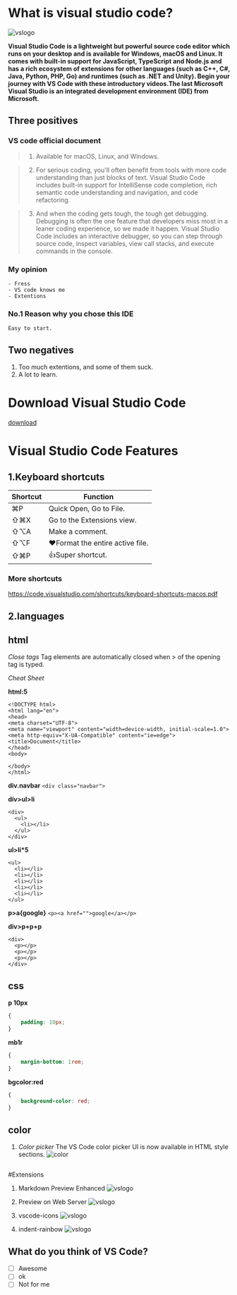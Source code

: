 # What is visual studio code?
![vslogo](vslogo.png)

**Visual Studio Code is a lightweight but powerful source code editor which runs on your desktop and is available for Windows, macOS and Linux. It comes with built-in support for JavaScript, TypeScript and Node.js and has a rich ecosystem of extensions for other languages (such as C++, C#, Java, Python, PHP, Go) and runtimes (such as .NET and Unity). Begin your journey with VS Code with these introductory videos.The last Microsoft Visual Studio is an integrated development environment (IDE) from Microsoft.**

## Three positives
### VS code official document
>1. Available for macOS, Linux, and Windows.

>2. For serious coding, you'll often benefit from tools with more code understanding than just blocks of text. Visual Studio Code includes built-in support for IntelliSense code completion, rich semantic code understanding and navigation, and code refactoring.

>3. And when the coding gets tough, the tough get debugging. Debugging is often the one feature that developers miss most in a leaner coding experience, so we made it happen. Visual Studio Code includes an interactive debugger, so you can step through source code, inspect variables, view call stacks, and execute commands in the console.

### My opinion

 	- Fress
 	- VS code knows me
 	- Extentions
     

### No.1 Reason why you chose this IDE
`Easy to start.`

## Two negatives
1. Too much extentions, and some of them suck.
1. A lot to learn.

# Download Visual Studio Code
[download](https://code.visualstudio.com/)

# Visual Studio Code Features
## 1.Keyboard shortcuts
| Shortcut |  Function| 
----|----
| ⌘P   |  Quick Open, Go to File.| 
| ⇧⌘X  | Go to the Extensions view. | 
|⇧⌥A   |Make a comment.|
| ⇧⌥F  |  :heart:Format the entire active file. | 
|⇧⌘P   |  :+1:Super shortcut.| 

### More shortcuts
https://code.visualstudio.com/shortcuts/keyboard-shortcuts-macos.pdf


## 2.languages
## html
_Close tags_
Tag elements are automatically closed when > of the opening tag is typed.

_Cheat Sheet_

**html:5**
```
<!DOCTYPE html>
<html lang="en">
<head>
<meta charset="UTF-8">
<meta name="viewport" content="width=device-width, initial-scale=1.0">
<meta http-equiv="X-UA-Compatible" content="ie=edge">
<title>Document</title>
</head>
<body>

</body>
</html>
```


**div.navbar**
`<div class="navbar">`


**div>ul>li**
```
<div>
  <ul>
    <li></li>
  </ul>
</div>
```

**ul>li*5**
````
<ul>
  <li></li>
  <li></li>
  <li></li>
  <li></li>
  <li></li>
</ul>
````
**p>a{google}**
`<p><a href="">google</a></p>`

**div>p+p+p**
~~~~
<div>
  <p></p>
  <p></p>
  <p></p>
</div>
~~~~

## css
**p 10px**
```css
{
    padding: 10px;
}
```

**mb1r**
```css
{
    margin-bottom: 1rem;
}
```
**bgcolor:red**
```css
{
    background-color: red;
}
```

## color
1. _Color picker_
The VS Code color picker UI is now available in HTML style sections.
![color](color.png)

## 


#Extensions


1. Markdown Preview Enhanced
![vslogo](1.png)


1. Preview on Web Server
![vslogo](5.png)

 
1. vscode-icons
![vslogo](2.png)


1. indent-rainbow
![vslogo](3.png)


## What do you think of VS Code?

  - [ ] Awesome
  - [ ] ok
  - [ ] Not for me
